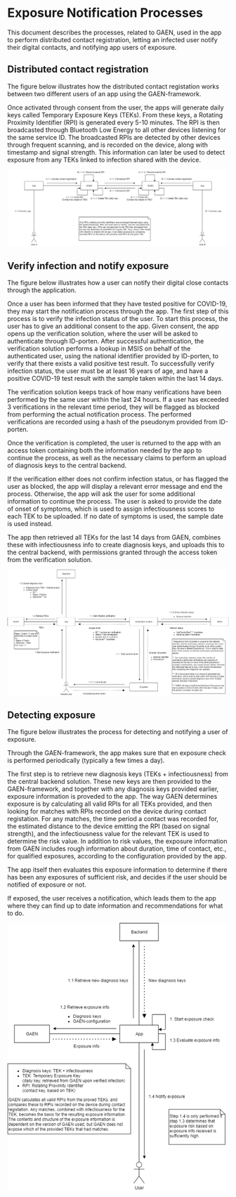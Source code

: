 # Exposure Notification Processes

This document describes the processes, related to GAEN, used in the app to perform distributed contact registration, letting an infected user notify their digital contacts, and notifying app users of exposure.

## Distributed contact registration

The figure below illustrates how the distributed contact registation works between two different users of an app using the GAEN-framework.

Once activated through consent from the user, the apps will generate daily keys called Temporary Exposure Keys (TEKs).
From these keys, a Rotating Proximity Identifier (RPI) is generated every 5-10 minutes.
The RPI is then broadcasted through Bluetooth Low Energy to all other devices listening for the same service ID.
The broadcasted RPIs are detected by other devices through frequent scanning, and is recorded on the device, along with timestamp and signal strength.
This information can later be used to detect exposure from any TEKs linked to infection shared with the device.

![Smittestopp components overview](diagrams/Smittestopp_contact_registration_en.png)
## Verify infection and notify exposure

The figure below illustrates how a user can notify their digital close contacts through the application.

Once a user has been informed that they have tested positive for COVID-19, they may start the notification process through the app.
The first step of this process is to verify the infection status of the user.
To start this process, the user has to give an additional consent to the app.
Given consent, the app opens up the verification solution, where the user will be asked to authenticate through ID-porten.
After successful authentication, the verification solution performs a lookup in MSIS on behalf of the authenticated user, using the national identifier provided by ID-porten, to verify that there exists a valid positive test result.
To successfully verify infection status, the user must be at least 16 years of age, and have a positive COVID-19 test result with the sample taken within the last 14 days.

The verification solution keeps track of how many verifications have been performed by the same user within the last 24 hours.
If a user has exceeded 3 verifications in the relevant time period, they will be flagged as blocked from performing the actual notification process.
The performed verifications are recorded using a hash of the pseudonym provided from ID-porten.

Once the verification is completed, the user is returned to the app with an access token containing both the information needed by the app to continue the process, as well as the necessary claims to perform an upload of diagnosis keys to the central backend.

If the verification either does not confirm infection status, or has flagged the user as blocked, the app will display a relevant error message and end the process.
Otherwise, the app will ask the user for some additional information to continue the process.
The user is asked to provide the date of onset of symptoms, which is used to assign infectiousness scores to each TEK to be uploaded.
If no date of symptoms is used, the sample date is used instead.

The app then retrieved all TEKs for the last 14 days from GAEN, combines these with infectiousness info to create diagnosis keys, and uploads this to the central backend, with permissions granted through the access token from the verification solution.

![Smittestopp components overview](diagrams/Smittestopp_notify_contacts_en.png)

## Detecting exposure

The figure below illustrates the process for detecting and notifying a user of exposure.

Through the GAEN-framework, the app makes sure that en exposure check is performed periodically (typically a few times a day).

The first step is to retrieve new diagnosis keys (TEKs + infectiousness) from the central backend solution.
These new keys are then provided to the GAEN-framework, and together with any diagnosis keys provided earlier, exposure information is proveded to the app.
The way GAEN determines exposure is by calculating all valid RPIs for all TEKs provided, and then looking for matches with RPIs recorded on the device during contact registation.
For any matches, the time period a contact was recorded for, the estimated distance to the device emitting the RPI (based on signal strength), and the infectiousness value for the relevant TEK is used to determine the risk value.
In addition to risk values, the exposure information from GAEN includes rough information about duration, time of contact, etc., for qualified exposures, according to the configuration provided by the app.

The app itself then evaluates this exposure information to determine if there has been any exposures of sufficient risk, and decides if the user should be notified of exposure or not.

If exposed, the user receives a notification, which leads them to the app where they can find up to date information and recommendations for what to do.

![Smittestopp components overview](diagrams/Smittestopp_receive_notification_en.png)